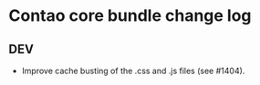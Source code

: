 # Contao core bundle change log

## DEV

 * Improve cache busting of the .css and .js files (see #1404).
